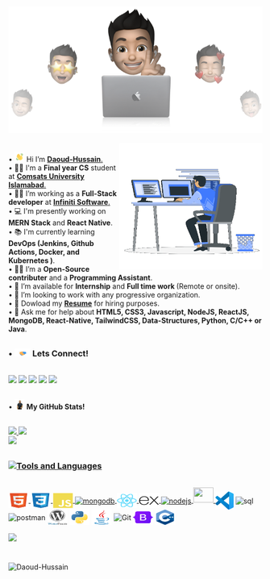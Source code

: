<!--About myself!-->
<div align="center" >  
<img  src="Images/cover-photo.png" > </div>  </br> </a>

<div align="left" >
<img align="right" height="250" width="285" src="Images/coding-boy.gif" > <br>
•  <img src="Images/shake-hand.gif" width="20px"> Hi I’m <a href="https://daoudhussain.netlify.app/" target="_blank"><b>Daoud-Hussain</b>.</a> <br>
• 👨‍🎓 I'm a <b>Final year CS</b> student at <a href="https://www.comsats.edu.pk/"><b>Comsats University Islamabad</b>.</a><br>
• 👨‍💻 I’m working as a <b>Full-Stack developer</b> at <a href="https://infiniti.dev/" target="_blank"><b>Infiniti Software</b>.</a><br>
• 💻 I'm presently working on <b>MERN Stack</b> and <b>React Native</b>.<br>
• 📚 I'm currently learning <b>DevOps (Jenkins, Github Actions, Docker, and Kubernetes )</b>.<br>
• 👨‍🏫 I’m a <b>Open-Source contributer</b> and a <b>Programming Assistant</b>. <br>
• 🌱 I’m available for <b>Internship</b> and <b>Full time work </b>(Remote or onsite). <br>
• 🏢 I’m looking to work with any progressive organization.<br>
• 📄 Dowload my <a href="https://drive.google.com/file/d/1d_xX69isGGEhNleMsPxsnjifnOFWasmM/view?usp=sharing" target="_blank"><b>Resume</b></a> for hiring purposes. <br>
• 💬 Ask me for help about <b>HTML5, CSS3, Javascript, NodeJS, ReactJS, MongoDB, React-Native, TailwindCSS, Data-Structures, Python, C/C++ or Java</b>.<br>
</div>

##

<!--:Social Media Links!-->
<div>
<h3> • <img src="Images/shakehand.gif" width="32">  <b> Lets Connect! </b> </h3> <br>
<a href = "https://www.facebook.com/nadan.daoud"><img src="https://img.icons8.com/color/48/000000/facebook.png"/></a>
<a href = "https://www.instagram.com/daoud_huxxain/"><img src="https://img.icons8.com/fluent/48/000000/instagram-new.png"/></a>
<a href = "https://www.linkedin.com/in/daoud-hussain/"><img src="https://img.icons8.com/fluent/48/000000/linkedin.png"/></a>
<a href = "https://daoudhussain.netlify.app/"><img width="45" src="https://user-images.githubusercontent.com/87219816/170118695-dbda0e7b-11b1-4b06-a246-23abb6e08ea4.png"/></a>
<a href = "https://twitter.com/Daoud_Huxxain"><img src="https://img.icons8.com/fluent/48/000000/twitter.png"/></a>
 

</div>

##

<!--Github stats!-->
  <p> • <img src="Images/github-stats.gif" width="20">  <b>  My GitHub Stats! </b> </p> <br>




<!--[![Daoud's github stats](https://github-readme-stats.vercel.app/api?username=daoud-hussain&count_private=true&title_color=ffffff&icon_color=2234AE&text_color=F0E68C&bg_color=ffffff,000000,130F40&hide_border=true&show_icons=true)](https://github.com/Daoud-Hussain) [![Top Langs](https://github-readme-stats.vercel.app/api/top-langs/?username=daoud-hussain&count_private=true&&title_color=ffffff&icon_color=2234AE&text_color=F0E68C&bg_color=0,000000,130F40&hide_border=true&show_icons=true&layout=compact&langs_count=8)](https://github.com/Daoud-Hussain) !-->

<div>
<a href="https://github.com/Daoud-Hussain">
  <img height="185em" src="https://github-readme-stats.vercel.app/api?username=daoud-hussain&title_color=ffffff&icon_color=2234AE&text_color=F0E68C&bg_color=ffffff,000000,130F40&hide_border=true&show_icons=true&include_all_commits=true&count_private=true"/>
  <img height="185em" src="https://github-readme-stats.vercel.app/api/top-langs/?username=daoud-hussain&layout=compact&langs_count=7&title_color=ffffff&icon_color=2234AE&text_color=F0E68C&bg_color=ffffff,000000,130F40&hide_border=true&show_icons=true"/>
</div>
<img src="https://readme-typing-svg.herokuapp.com?font=Open+Sans&color=F0E68C&width=500&lines=These+are+my+GitHub+stats..">

##

  <!--Used Languages and tools!-->
<h3> <img src = "https://media2.giphy.com/media/QssGEmpkyEOhBCb7e1/giphy.gif?cid=ecf05e47a0n3gi1bfqntqmob8g9aid1oyj2wr3ds3mg700bl&rid=giphy.gif" width = 20px>Tools and Languages </h3>
<div style="display: inline_block">  <br>  
  <img align="center" alt="html" height="30" width="40" src="https://raw.githubusercontent.com/devicons/devicon/master/icons/html5/html5-original.svg" />
  <img align="center" alt="css" height="30" width="40" src="https://raw.githubusercontent.com/devicons/devicon/master/icons/css3/css3-original.svg" />
   <img align="center" alt="javascript" height="30" width="40" src="https://raw.githubusercontent.com/devicons/devicon/master/icons/javascript/javascript-plain.svg" />  
  <img  align="center" alt="mongodb" height="30" width="40"  src="https://img.icons8.com/color/48/000000/mongodb.png"/>
  <img align="center" alt="react" height="30" width="40" src="https://raw.githubusercontent.com/devicons/devicon/master/icons/react/react-original.svg" />
  <img align="center" alt="express" height="30" width="40" src="https://raw.githubusercontent.com/devicons/devicon/master/icons/express/express-original.svg" />
  <img   align="center" alt="nodejs" height="30" width="40" src="https://img.icons8.com/color/48/000000/nodejs.png"/> 
  <img height="30" width="40"src ='https://raw.githubusercontent.com/rahulbanerjee26/githubAboutMeGenerator/main/icons/tailwind.svg'> </a>
  <img align="center" alt="Visual Studio Code" width="36px" src="https://raw.githubusercontent.com/github/explore/80688e429a7d4ef2fca1e82350fe8e3517d3494d/topics/visual-studio-code/visual-studio-code.png" />
  <img  align="center" alt="sql" height="30" width="40"  src="https://img.icons8.com/color/48/000000/sql.png"/>
  <img align="center"  alt="postman"  height="30" width="40" src="https://www.vectorlogo.zone/logos/getpostman/getpostman-icon.svg" /> 
  <img align="center" alt="wordpress" height="30" width="40" src="https://raw.githubusercontent.com/devicons/devicon/master/icons/wordpress/wordpress-original.svg" />
  <img align="center" alt="python" height="30" width="40" src="https://raw.githubusercontent.com/devicons/devicon/master/icons/python/python-original.svg" />
   <img align="center" alt="java" height="30" width="40" src="https://raw.githubusercontent.com/devicons/devicon/master/icons/java/java-original.svg" />
  <img align="center" alt="Git" width="36px" src="https://cdn.icon-icons.com/icons2/2415/PNG/512/git_plain_wordmark_logo_icon_146508.png" />
  <img align="center" alt="bootstrap" height="30" width="40" src="https://raw.githubusercontent.com/devicons/devicon/master/icons/bootstrap/bootstrap-original.svg" />

  <img align="center" alt="C++" height="30" width="40" src="https://raw.githubusercontent.com/devicons/devicon/master/icons/cplusplus/cplusplus-original.svg" />

</div> <br>
    
<img src="https://readme-typing-svg.herokuapp.com?font=Open+Sans&color=61DBFB&width=500&lines=These+are+the+tools+that+I+am+working+with..">

#

<!--Profile view counter API!-->
<p align="left"> <img src="https://komarev.com/ghpvc/?username=Daoud-Hussain&label=Profile%20views&color=0e75b6&style=flat" alt="Daoud-Hussain" /> </p>
<!-- <img src="https://readme-typing-svg.herokuapp.com?font=Open+Sans&color=0e75b6&width=500&lines=Drop+a+text+to+hire+for+any+project...">     -->


